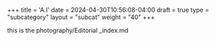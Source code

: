 +++
title = 'A.I'
date = 2024-04-30T10:56:08-04:00
draft = true
type = "subcategory"
layout = "subcat"
weight = "40"
+++

this is the photography/Editorial _index.md